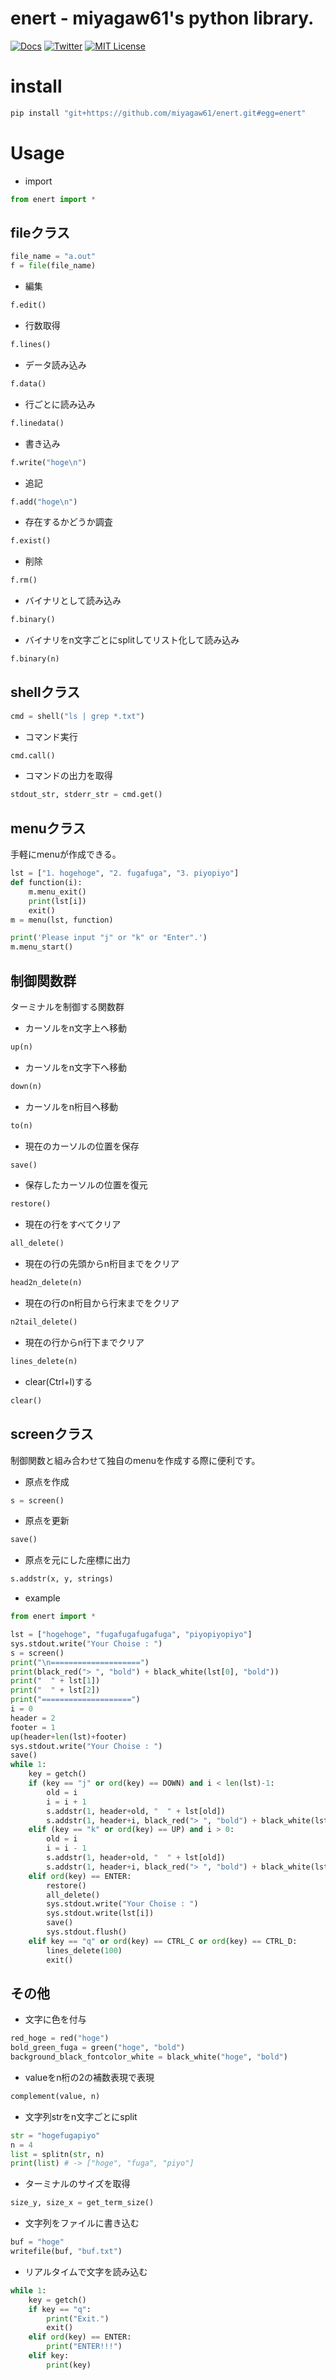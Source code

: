 # enert - miyagaw61's python library.

[![Docs](https://readthedocs.org/projects/pwntools/badge/?version=stable)](https://docs.pwntools.com/)
[![Twitter](https://imgur.com/5nKfTEy.png)](https://twitter.com/miyagaw61)
[![MIT License](https://img.shields.io/badge/license-MIT-blue.svg?style=flat)](http://choosealicense.com/licenses/mit/)

# install

```bash
pip install "git+https://github.com/miyagaw61/enert.git#egg=enert"
```


# Usage

* import 
```python
from enert import *
```

## fileクラス
```python
file_name = "a.out"
f = file(file_name)
```
- 編集
```python
f.edit()
```

- 行数取得
```python
f.lines()
```

- データ読み込み
```python
f.data()
```

- 行ごとに読み込み
```python
f.linedata()
```

- 書き込み
```python
f.write("hoge\n")
```

- 追記
```python
f.add("hoge\n")
```

- 存在するかどうか調査
```python
f.exist()
```

- 削除
```python
f.rm()
```

- バイナリとして読み込み
```python
f.binary()
```

- バイナリをn文字ごとにsplitしてリスト化して読み込み
```python
f.binary(n)
```

## shellクラス
```python
cmd = shell("ls | grep *.txt")
```
- コマンド実行
```python
cmd.call()
```

- コマンドの出力を取得
```python
stdout_str, stderr_str = cmd.get()
```

## menuクラス
手軽にmenuが作成できる。
```python
lst = ["1. hogehoge", "2. fugafuga", "3. piyopiyo"]
def function(i):
    m.menu_exit()
    print(lst[i])
    exit()
m = menu(lst, function)

print('Please input "j" or "k" or "Enter".')
m.menu_start()
```

## 制御関数群
ターミナルを制御する関数群
* カーソルをn文字上へ移動
```python
up(n)
```

* カーソルをn文字下へ移動
```python
down(n)
```

* カーソルをn桁目へ移動
```python
to(n)
```

* 現在のカーソルの位置を保存
```python
save()
```

* 保存したカーソルの位置を復元
```python
restore()
```

* 現在の行をすべてクリア
```python
all_delete()
```

* 現在の行の先頭からn桁目までをクリア
```python
head2n_delete(n)
```

* 現在の行のn桁目から行末までをクリア
```python
n2tail_delete()
```

* 現在の行からn行下までクリア
```python
lines_delete(n)
```

* clear(Ctrl+l)する
```python
clear()
```

## screenクラス
制御関数と組み合わせて独自のmenuを作成する際に便利です。

* 原点を作成
```python
s = screen()
```

* 原点を更新
```python
save()
```

* 原点を元にした座標に出力
```python
s.addstr(x, y, strings)
```

* example
```python
from enert import *

lst = ["hogehoge", "fugafugafugafuga", "piyopiyopiyo"]
sys.stdout.write("Your Choise : ")
s = screen()
print("\n====================")
print(black_red("> ", "bold") + black_white(lst[0], "bold"))
print("  " + lst[1])
print("  " + lst[2])
print("====================")
i = 0
header = 2
footer = 1
up(header+len(lst)+footer)
sys.stdout.write("Your Choise : ")
save()
while 1:
    key = getch()
    if (key == "j" or ord(key) == DOWN) and i < len(lst)-1:
        old = i
        i = i + 1
        s.addstr(1, header+old, "  " + lst[old])
        s.addstr(1, header+i, black_red("> ", "bold") + black_white(lst[i], "bold"))
    elif (key == "k" or ord(key) == UP) and i > 0:
        old = i
        i = i - 1
        s.addstr(1, header+old, "  " + lst[old])
        s.addstr(1, header+i, black_red("> ", "bold") + black_white(lst[i], "bold"))
    elif ord(key) == ENTER:
        restore()
        all_delete()
        sys.stdout.write("Your Choise : ")
        sys.stdout.write(lst[i])
        save()
        sys.stdout.flush()
    elif key == "q" or ord(key) == CTRL_C or ord(key) == CTRL_D:
        lines_delete(100)
        exit()
```

## その他
* 文字に色を付与
```python
red_hoge = red("hoge")
bold_green_fuga = green("hoge", "bold")
background_black_fontcolor_white = black_white("hoge", "bold")
```

* valueをn桁の2の補数表現で表現
```python
complement(value, n)
```

* 文字列strをn文字ごとにsplit
```python
str = "hogefugapiyo"
n = 4
list = splitn(str, n)
print(list) # -> ["hoge", "fuga", "piyo"]
```

* ターミナルのサイズを取得
```python
size_y, size_x = get_term_size()
```

* 文字列をファイルに書き込む
```python
buf = "hoge"
writefile(buf, "buf.txt")
```

* リアルタイムで文字を読み込む
```python
while 1:
    key = getch()
    if key == "q":
        print("Exit.")
        exit()
    elif ord(key) == ENTER:
        print("ENTER!!!")
    elif key:
        print(key)

```
